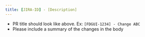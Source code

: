 ```yaml
---
title: [JIRA-ID] - [Description]
---
```


- PR title should look like above. Ex: `[FDGUI-1234] - Change ABC`
- Please include a summary of the changes in the body
